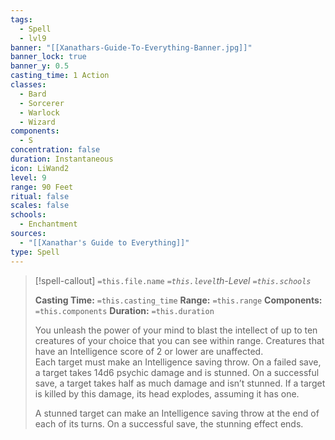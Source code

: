 ```yaml
---
tags:
  - Spell
  - lvl9
banner: "[[Xanathars-Guide-To-Everything-Banner.jpg]]"
banner_lock: true
banner_y: 0.5
casting_time: 1 Action
classes:
  - Bard
  - Sorcerer
  - Warlock
  - Wizard
components:
  - S
concentration: false
duration: Instantaneous
icon: LiWand2
level: 9
range: 90 Feet
ritual: false
scales: false
schools:
  - Enchantment
sources:
  - "[[Xanathar's Guide to Everything]]"
type: Spell
---
```

>[!spell-callout] `=this.file.name`
>*`=this.level`th-Level `=this.schools`*
>
>**Casting Time:** `=this.casting_time`
>**Range:** `=this.range`
>**Components:** `=this.components`
>**Duration:** `=this.duration`
>
>You unleash the power of your mind to blast the intellect of up to ten creatures of your choice that you can see within range. Creatures that have an Intelligence score of 2 or lower are unaffected.  
>Each target must make an Intelligence saving throw. On a failed save, a target takes 14d6 psychic damage and is stunned. On a successful save, a target takes half as much damage and isn’t stunned. If a target is killed by this damage, its head explodes, assuming it has one.
>
>A stunned target can make an Intelligence saving throw at the end of each of its turns. On a successful save, the stunning effect ends.
>
>
